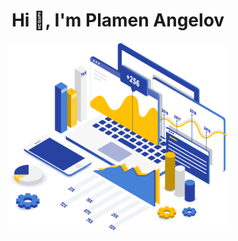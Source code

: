 <h1 align="center">Hi 👋, I'm Plamen Angelov</h1>


<p align="center">
<img align="center" src="https://github.com/PmnAngelov/pmnangelov/blob/main/img/Data-Analytics-What-is-Data-Analytics-Edureka.png" width="350" height="300" />
</p>
